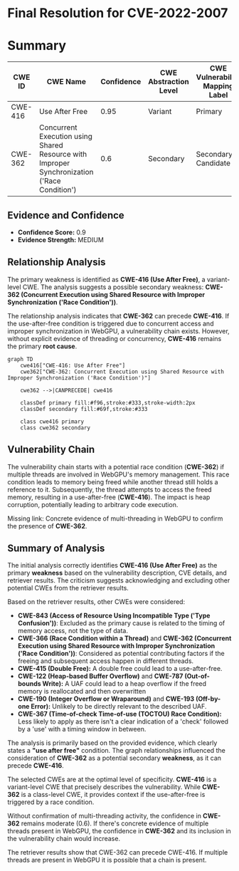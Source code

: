 # Final Resolution for CVE-2022-2007

# Summary
| CWE ID | CWE Name | Confidence | CWE Abstraction Level | CWE Vulnerability Mapping Label | CWE-Vulnerability Mapping Notes |
|---|---|---|---|---|---|
| CWE-416 | Use After Free | 0.95 | Variant | Primary | Allowed |
| CWE-362 | Concurrent Execution using Shared Resource with Improper Synchronization ('Race Condition') | 0.6 | Secondary | Secondary Candidate | Allowed-with-Review |

## Evidence and Confidence

*   **Confidence Score:** 0.9
*   **Evidence Strength:** MEDIUM

## Relationship Analysis
The primary weakness is identified as **CWE-416 (Use After Free)**, a variant-level CWE. The analysis suggests a possible secondary weakness: **CWE-362 (Concurrent Execution using Shared Resource with Improper Synchronization ('Race Condition'))**.

The relationship analysis indicates that **CWE-362** can precede **CWE-416**. If the use-after-free condition is triggered due to concurrent access and improper synchronization in WebGPU, a vulnerability chain exists. However, without explicit evidence of threading or concurrency, **CWE-416** remains the primary **root cause**.

```mermaid
graph TD
    cwe416["CWE-416: Use After Free"]
    cwe362["CWE-362: Concurrent Execution using Shared Resource with Improper Synchronization ('Race Condition')"]
    
    cwe362 -->|CANPRECEDE| cwe416
    
    classDef primary fill:#f96,stroke:#333,stroke-width:2px
    classDef secondary fill:#69f,stroke:#333
    
    class cwe416 primary
    class cwe362 secondary
```

## Vulnerability Chain
The vulnerability chain starts with a potential race condition (**CWE-362**) if multiple threads are involved in WebGPU's memory management. This race condition leads to memory being freed while another thread still holds a reference to it. Subsequently, the thread attempts to access the freed memory, resulting in a use-after-free (**CWE-416**). The impact is heap corruption, potentially leading to arbitrary code execution.

Missing link: Concrete evidence of multi-threading in WebGPU to confirm the presence of **CWE-362**.

## Summary of Analysis
The initial analysis correctly identifies **CWE-416 (Use After Free)** as the primary **weakness** based on the vulnerability description, CVE details, and retriever results. The criticism suggests acknowledging and excluding other potential CWEs from the retriever results.

Based on the retriever results, other CWEs were considered:
*   **CWE-843 (Access of Resource Using Incompatible Type ('Type Confusion'))**: Excluded as the primary cause is related to the timing of memory access, not the type of data.
*   **CWE-366 (Race Condition within a Thread)** and **CWE-362 (Concurrent Execution using Shared Resource with Improper Synchronization ('Race Condition'))**: Considered as potential contributing factors if the freeing and subsequent access happen in different threads.
*   **CWE-415 (Double Free):** A double free could lead to a use-after-free.
*   **CWE-122 (Heap-based Buffer Overflow)** and **CWE-787 (Out-of-bounds Write):** A UAF could lead to a heap overflow if the freed memory is reallocated and then overwritten
*   **CWE-190 (Integer Overflow or Wraparound)** and **CWE-193 (Off-by-one Error):** Unlikely to be directly relevant to the described UAF.
*   **CWE-367 (Time-of-check Time-of-use (TOCTOU) Race Condition):** Less likely to apply as there isn't a clear indication of a 'check' followed by a 'use' with a timing window in between.

The analysis is primarily based on the provided evidence, which clearly states a **"use after free"** condition. The graph relationships influenced the consideration of **CWE-362** as a potential secondary **weakness**, as it can precede **CWE-416**.

The selected CWEs are at the optimal level of specificity. **CWE-416** is a variant-level CWE that precisely describes the vulnerability. While **CWE-362** is a class-level CWE, it provides context if the use-after-free is triggered by a race condition.

Without confirmation of multi-threading activity, the confidence in **CWE-362** remains moderate (0.6). If there's concrete evidence of multiple threads present in WebGPU, the confidence in **CWE-362** and its inclusion in the vulnerability chain would increase.

The retriever results show that CWE-362 can precede CWE-416. If multiple threads are present in WebGPU it is possible that a chain is present.